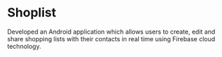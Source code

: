 # Shoplist
Developed an Android application which allows users to create, edit and share shopping lists with their contacts in real time using Firebase cloud technology.
